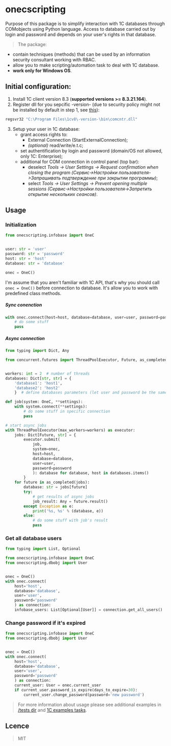 # onecscripting

Purpose of this package is to simplify interaction with 1C databases through COMobjects using Python language. Access to database carried out by login and password and depends on your user's rights in that database.

> The package:
 - contain techniques (methods) that can be used by an information security consultant working with RBAC.
 - allow you to make scripting/automation task to deal with 1C database.
 - **work only for Windows OS**.

## Initial configuration:

1. Install 1C client version 8.3 (**supported versions >= 8.3.21.164**).
2. Register dll for you sepcific -version- (due to security policy might not be installed by default in step 1, see [this](https://its.1c.ru/db/edtdoc/content/10397/hdoc)):
```PowerShell
regsvr32 "C:\Program Files\1cv8\-version-\bin\comcntr.dll"
```
3. Setup your user in 1C database:
    - grant access rights to:
        - External Connection (StartExternalConnection);
        - *(optional)* read/write/e.t.c;
    - set authentification by login and password (domain/OS not allowed, only 1C: Enterprise);
    - additional for COM connection in control panel (top bar):
        - deselect *Tools -> User Settings -> Request confirmation when closing the program (Сервис->Настройки пользователя->Запрашивать подтверждение при закрытии программы)*;
        - select *Tools -> User Settings -> Prevent opening multiple sessions (Cервис->Настройки пользователя->Запретить открытие нескольких сеансов)*.

## Usage

### Initialization
```python
from onecscripting.infobase import OneC


user: str = 'user'
password: str = 'password'
host: str = 'host'
database: str = 'database'

onec = OneC()
```
I'm assume that you aren't familiar with 1C API, that's why you should call `onec = OneC()` before connection to database. It's allow you to work with predefined class methods.

##### Sync conenction
```python
with onec.connect(host=host, database=database, user=user, password=password):
    # do some stuff
    pass
```
##### Async connection
```python
from typing import Dict, Any

from concurrent.futures import ThreadPoolExecutor, Future, as_completed


workers: int = 2  # number of threads
databases: Dict[str, str] = {
    'database1': 'host1',
    'database2': 'host2'
    }  # define databases parameters (let user and password be the same)

def job(system: OneC, **settings):
    with system.connect(**settings):
        # do some stuff in specific connection
        pass

# start async jobs
with ThreadPoolExecutor(max_workers=workers) as executor:
    jobs: Dict[Future, str] = {
        executor.submit(
            job,
            system=onec,
            host=host,
            database=database,
            user=user,
            password=password
            ): database for database, host in databases.items()
        }
    for future in as_completed(jobs):
        database: str = jobs[future]
        try:
            # get results of async jobs
            job_result: Any = future.result()
        except Exception as e:
            print('%s, %s' % (database, e))
        else:
            # do some stuff with job's result
            pass
```
### Get all database users
```python
from typing import List, Optional

from onecscripting.infobase import OneC
from onecscripting.dbobj import User


onec = OneC()
with onec.connect(
    host='host',
    database='database',
    user='user',
    password='password'
    ) as connection:
    infobase_users: List[Optional[User]] = connection.get_all_users()
```
### Change password if it's expired
```python
from onecscripting.infobase import OneC
from onecscripting.dbobj import User


onec = OneC()
with onec.connect(
    host='host',
    database='database',
    user='user',
    password='password'
    ) as connection:
    current_user: User = onec.current_user
    if current_user.password_is_expire(days_to_expire=30):
        current_user.change_password(password='new password')
```

> For more information about usage please see additional examples in [/tests dir](tests) and [1C examples tasks](examples/onecguitasks.py).

## Lcence
> MIT
